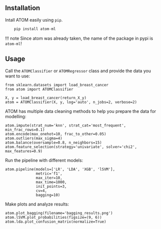 Installation
------------------------  
Intall ATOM easily using `pip`.

```Python
	pip install atom-ml
```

!!! note
    Since atom was already taken, the name of the package in pypi is `atom-ml`!
   

Usage  
------------------------  
Call the `ATOMClassifier` or `ATOMRegressor` class and provide the data you want to use:  

    from sklearn.datasets import load_breast_cancer
    from atom import ATOMClassifier
    
    X, y = load_breast_cancer(return_X_y)
    atom = ATOMClassifier(X, y, log='auto', n_jobs=2, verbose=2)

ATOM has multiple data cleaning methods to help you prepare the data for modelling:

    atom.impute(strat_num='knn', strat_cat='most_frequent',  min_frac_rows=0.1)  
    atom.encode(max_onehot=10, frac_to_other=0.05)  
    atom.outliers(max_sigma=4)  
    atom.balance(oversample=0.8, n_neighbors=15)  
    atom.feature_selection(strategy='univariate', solver='chi2', max_features=0.9)

Run the pipeline with different models:

    atom.pipeline(models=['LR', 'LDA', 'XGB', 'lSVM'],
    	          metric='f1',
    	          max_iter=10,
    	          max_time=1000,
    	          init_points=3,
    	          cv=4,
    	          bagging=10)  

Make plots and analyze results: 

	atom.plot_bagging(filename='bagging_results.png')  
	atom.lSVM.plot_probabilities(figsize=(9, 6))  
	atom.lda.plot_confusion_matrix(normalize=True)